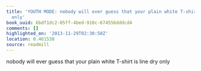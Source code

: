```yaml
---
title: 'YOUTH MODE: nobody will ever guess that your plain white T-shirt is line dry
  only'
book_uuid: 6bdf1dc2-05ff-4bed-910c-674556dddcd4
comments: []
highlighted_on: '2013-11-29T02:30:50Z'
location: 0.461538
source: readmill
---
```


nobody will ever guess that your plain white T-shirt is line dry only